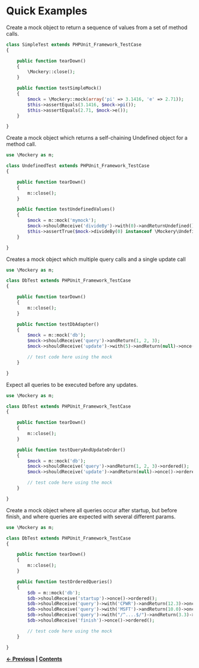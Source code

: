 # Quick Examples


Create a mock object to return a sequence of values from a set of method calls.

```PHP
class SimpleTest extends PHPUnit_Framework_TestCase
{

    public function tearDown()
    {
        \Mockery::close();
    }

    public function testSimpleMock()
    {
        $mock = \Mockery::mock(array('pi' => 3.1416, 'e' => 2.71));
        $this->assertEquals(3.1416, $mock->pi());
        $this->assertEquals(2.71, $mock->e());
    }

}
```

Create a mock object which returns a self-chaining Undefined object for a method
call.

```PHP
use \Mockery as m;

class UndefinedTest extends PHPUnit_Framework_TestCase
{

    public function tearDown()
    {
        m::close();
    }

    public function testUndefinedValues()
    {
        $mock = m::mock('mymock');
        $mock->shouldReceive('divideBy')->with(0)->andReturnUndefined();
        $this->assertTrue($mock->divideBy(0) instanceof \Mockery\Undefined);
    }

}
```

Creates a mock object which multiple query calls and a single update call

```PHP
use \Mockery as m;

class DbTest extends PHPUnit_Framework_TestCase
{

    public function tearDown()
    {
        m::close();
    }

    public function testDbAdapter()
    {
        $mock = m::mock('db');
        $mock->shouldReceive('query')->andReturn(1, 2, 3);
        $mock->shouldReceive('update')->with(5)->andReturn(null)->once();

        // test code here using the mock
    }

}
```

Expect all queries to be executed before any updates.

```PHP
use \Mockery as m;

class DbTest extends PHPUnit_Framework_TestCase
{

    public function tearDown()
    {
        m::close();
    }

    public function testQueryAndUpdateOrder()
    {
        $mock = m::mock('db');
        $mock->shouldReceive('query')->andReturn(1, 2, 3)->ordered();
        $mock->shouldReceive('update')->andReturn(null)->once()->ordered();

        // test code here using the mock
    }

}
```

Create a mock object where all queries occur after startup, but before finish, and
where queries are expected with several different params.

```PHP
use \Mockery as m;

class DbTest extends PHPUnit_Framework_TestCase
{

    public function tearDown()
    {
        m::close();
    }

    public function testOrderedQueries()
    {
        $db = m::mock('db');
        $db->shouldReceive('startup')->once()->ordered();
        $db->shouldReceive('query')->with('CPWR')->andReturn(12.3)->once()->ordered('queries');
        $db->shouldReceive('query')->with('MSFT')->andReturn(10.0)->once()->ordered('queries');
        $db->shouldReceive('query')->with("/^....$/")->andReturn(3.3)->atLeast()->once()->ordered('queries');
        $db->shouldReceive('finish')->once()->ordered();

        // test code here using the mock
    }

}
```



**[&#8592; Previous](22-GOTCHAS.md) | [Contents](../README.md#documentation)**
